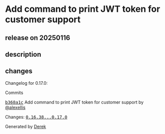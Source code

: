 # Add command to print JWT token for customer support

## release on 20250116
## description
## changes
Changelog for 0.17.0:

Commits  

<a class="commit-link" data-hovercard-type="commit" data-hovercard-url="https://github.com/openfaas/faas-cli/commit/b368a1ccedbbdfb89298e0db0222dc5246ae8bbb/hovercard" href="https://github.com/openfaas/faas-cli/commit/b368a1ccedbbdfb89298e0db0222dc5246ae8bbb"><tt>b368a1c</tt></a> Add command to print JWT token for customer support by <a class="user-mention notranslate" data-hovercard-type="user" data-hovercard-url="/users/alexellis/hovercard" data-octo-click="hovercard-link-click" data-octo-dimensions="link_type:self" href="https://github.com/alexellis">@alexellis</a>

Changes: <a class="commit-link" href="https://github.com/openfaas/faas-cli/compare/0.16.38...0.17.0"><tt>0.16.38...0.17.0</tt></a>

Generated by <a href="https://github.com/alexellis/derek/">Derek</a>

